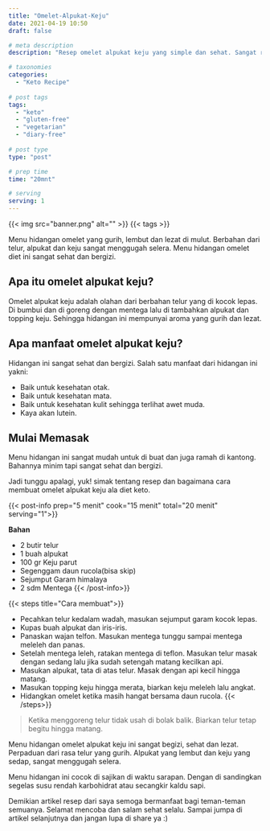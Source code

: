 ```yaml
---
title: "Omelet-Alpukat-Keju"
date: 2021-04-19 10:50
draft: false

# meta description
description: "Resep omelet alpukat keju yang simple dan sehat. Sangat ramah untuk diet ketos."

# taxonomies
categories:
  - "Keto Recipe"
  
# post tags
tags:
  - "keto"
  - "gluten-free"
  - "vegetarian"
  - "diary-free"
 
# post type
type: "post"

# prep time
time: "20mnt"

# serving
serving: 1
---
```


{{< img src="banner.png" alt="" >}}
{{< tags >}}

Menu hidangan omelet yang gurih, lembut dan lezat di mulut. Berbahan dari telur, alpukat dan keju sangat menggugah selera. Menu hidangan omelet diet ini sangat sehat dan bergizi.

## Apa itu omelet alpukat keju?

Omelet alpukat keju adalah olahan dari berbahan telur yang di kocok lepas. Di bumbui dan di goreng dengan mentega lalu di tambahkan alpukat dan topping keju. Sehingga hidangan ini mempunyai aroma yang gurih dan lezat.

## Apa manfaat omelet alpukat keju?

Hidangan ini sangat sehat dan bergizi. Salah satu manfaat dari hidangan ini yakni:
- Baik untuk kesehatan otak.
- Baik untuk kesehatan mata.
- Baik untuk kesehatan kulit sehingga terlihat awet muda.
- Kaya akan lutein.

## Mulai Memasak

Menu hidangan ini sangat mudah untuk di buat dan juga ramah di kantong. Bahannya minim tapi sangat sehat dan bergizi.

Jadi tunggu apalagi, yuk! simak tentang resep dan bagaimana cara membuat omelet alpukat keju ala diet keto.

{{< post-info prep="5 menit" cook="15 menit" total="20 menit" serving="1">}}

__Bahan__

-   2 butir telur
-   1 buah alpukat
-   100 gr Keju parut
-   Segenggam daun rucola(bisa skip)
-   Sejumput Garam himalaya
-   2 sdm Mentega
{{< /post-info>}}

{{< steps title="Cara membuat">}}
-   Pecahkan telur kedalam wadah, masukan sejumput garam kocok lepas.
-   Kupas buah alpukat dan iris-iris.
-   Panaskan wajan telfon. Masukan mentega tunggu sampai mentega meleleh dan panas.
-   Setelah mentega leleh, ratakan mentega di teflon. Masukan telur masak dengan sedang lalu jika sudah setengah matang kecilkan api.
-   Masukan alpukat, tata di atas telur. Masak dengan api kecil hingga matang.
-   Masukan topping keju hingga merata, biarkan keju meleleh lalu angkat.
-   Hidangkan omelet ketika masih hangat bersama daun rucola.
{{< /steps>}}

>Ketika menggoreng telur tidak usah di bolak balik. Biarkan telur tetap begitu hingga matang.

Menu hidangan omelet alpukat keju ini sangat begizi, sehat dan lezat. Perpaduan dari rasa telur yang gurih. Alpukat yang lembut dan keju yang sedap, sangat menggugah selera.

Menu hidangan ini cocok di sajikan di waktu sarapan. Dengan di sandingkan segelas susu rendah karbohidrat atau secangkir kaldu sapi.

Demikian artikel resep dari saya semoga bermanfaat bagi teman-teman semuanya. Selamat mencoba dan salam sehat selalu. Sampai jumpa di artikel selanjutnya dan jangan lupa di share ya :)